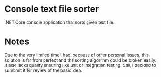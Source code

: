 # Console text file sorter

.NET Core console application that sorts given text file.

# Notes

Due to the very limited time I had, because of other personal issues, this solution is far from perfect and the sorting algorithm could be broken easily. It also lacks quality ensuring like unit or integration testing. Still, I decided to sumbmit it for review of the basic idea.